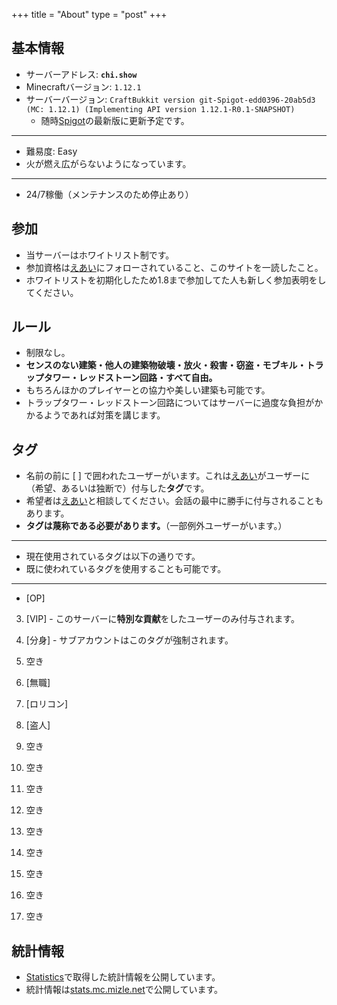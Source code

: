 +++
title = "About"
type = "post"
+++


基本情報
---
- サーバーアドレス: **`chi.show`**
- Minecraftバージョン: `1.12.1`
- サーバーバージョン: `CraftBukkit version git-Spigot-edd0396-20ab5d3 (MC: 1.12.1) (Implementing API version 1.12.1-R0.1-SNAPSHOT)`
  - 随時[Spigot](https://www.spigotmc.org/)の最新版に更新予定です。

---

- 難易度: Easy
- 火が燃え広がらないようになっています。

---

- 24/7稼働（メンテナンスのため停止あり）

参加
---
- 当サーバーはホワイトリスト制です。
- 参加資格は[えあい](https://twitter.com/eai04191)にフォローされていること、このサイトを一読したこと。
- ホワイトリストを初期化したため1.8まで参加してた人も新しく参加表明をしてください。

ルール
---
- 制限なし。
- **センスのない建築・他人の建築物破壊・放火・殺害・窃盗・モブキル・トラップタワー・レッドストーン回路・すべて自由。**
- もちろんほかのプレイヤーとの協力や美しい建築も可能です。
- トラップタワー・レッドストーン回路についてはサーバーに過度な負担がかかるようであれば対策を講じます。

タグ
---
- 名前の前に [ ] で囲われたユーザーがいます。これは[えあい](https://twitter.com/eai04191)がユーザーに（希望、あるいは独断で）付与した**タグ**です。
- 希望者は[えあい](https://twitter.com/eai04191)と相談してください。会話の最中に勝手に付与されることもあります。
- **タグは蔑称である必要があります。**（一部例外ユーザーがいます。）

---

- 現在使用されているタグは以下の通りです。
- 既に使われているタグを使用することも可能です。

---

- <span class="mc_red">[OP]</span>


3. <span class="mc_gold">[VIP]</span> - このサーバーに**特別な貢献**をしたユーザーのみ付与されます。
6. <span class="mc_dark_purple">[分身]</span> - サブアカウントはこのタグが強制されます。

1. <span class="mc_aqua">空き</span>
2. <span class="mc_gray">[無職]</span>
4. <span class="mc_light_purple">[ロリコン]</span>
5. <span class="mc_blue">[盗人]</span>
7. 空き
8. 空き
9. 空き
10. 空き
11. 空き
12. 空き
13. 空き
14. 空き
15. 空き

統計情報
---
- [Statistics](http://dev.bukkit.org/bukkit-plugins/statistics/)で取得した統計情報を公開しています。
- 統計情報は[stats.mc.mizle.net](http://stats.mc.mizle.net/)で公開しています。